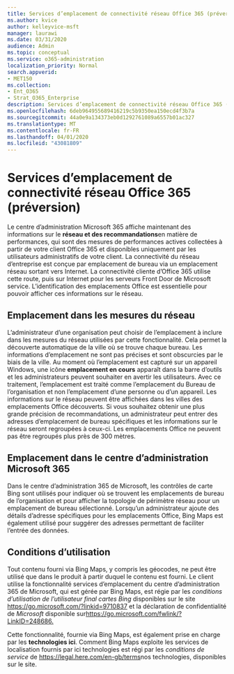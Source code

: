 ```yaml
---
title: Services d’emplacement de connectivité réseau Office 365 (préversion)
ms.author: kvice
author: kelleyvice-msft
manager: laurawi
ms.date: 03/31/2020
audience: Admin
ms.topic: conceptual
ms.service: o365-administration
localization_priority: Normal
search.appverid:
- MET150
ms.collection:
- Ent_O365
- Strat_O365_Enterprise
description: Services d’emplacement de connectivité réseau Office 365 (préversion)
ms.openlocfilehash: 6deb964955689416219c5b9350ea150ecd4f3b7a
ms.sourcegitcommit: 44a0e9a134373eb0d1292761089a6557b01ac327
ms.translationtype: MT
ms.contentlocale: fr-FR
ms.lasthandoff: 04/01/2020
ms.locfileid: "43081809"
---
```

# <a name="office-365-network-connectivity-location-services-preview"></a>Services d’emplacement de connectivité réseau Office 365 (préversion)

Le centre d’administration Microsoft 365 affiche maintenant des informations sur le **réseau et des recommandations**en matière de performances, qui sont des mesures de performances actives collectées à partir de votre client Office 365 et disponibles uniquement par les utilisateurs administratifs de votre client. La connectivité du réseau d’entreprise est conçue par emplacement de bureau via un emplacement réseau sortant vers Internet. La connectivité cliente d’Office 365 utilise cette route, puis sur Internet pour les serveurs Front Door de Microsoft service. L’identification des emplacements Office est essentielle pour pouvoir afficher ces informations sur le réseau.

## <a name="location-in-network-measurements"></a>Emplacement dans les mesures du réseau

L’administrateur d’une organisation peut choisir de l’emplacement à inclure dans les mesures du réseau utilisées par cette fonctionnalité. Cela permet la découverte automatique de la ville où se trouve chaque bureau. Les informations d’emplacement ne sont pas précises et sont obscurcies par le biais de la ville. Au moment où l’emplacement est capturé sur un appareil Windows, une icône **emplacement en cours** apparaît dans la barre d’outils et les administrateurs peuvent souhaiter en avertir les utilisateurs. Avec ce traitement, l’emplacement est traité comme l’emplacement du Bureau de l’organisation et non l’emplacement d’une personne ou d’un appareil. Les informations sur le réseau peuvent être affichées dans les villes des emplacements Office découverts. Si vous souhaitez obtenir une plus grande précision de recommandations, un administrateur peut entrer des adresses d’emplacement de bureau spécifiques et les informations sur le réseau seront regroupées à ceux-ci. Les emplacements Office ne peuvent pas être regroupés plus près de 300 mètres.

## <a name="location-in-the-microsoft-365-admin-center"></a>Emplacement dans le centre d’administration Microsoft 365

Dans le centre d’administration 365 de Microsoft, les contrôles de carte Bing sont utilisés pour indiquer où se trouvent les emplacements de bureau de l’organisation et pour afficher la topologie de périmètre réseau pour un emplacement de bureau sélectionné. Lorsqu’un administrateur ajoute des détails d’adresse spécifiques pour les emplacements Office, Bing Maps est également utilisé pour suggérer des adresses permettant de faciliter l’entrée des données.

## <a name="terms-of-use"></a>Conditions d’utilisation

Tout contenu fourni via Bing Maps, y compris les géocodes, ne peut être utilisé que dans le produit à partir duquel le contenu est fourni. Le client utilise la fonctionnalité services d’emplacement du centre d’administration 365 de Microsoft, qui est gérée par Bing Maps, est régie par les _conditions d’utilisation de l’utilisateur final cartes Bing_ disponibles sur le site <https://go.microsoft.com/?linkid=9710837> et la déclaration de confidentialité de _Microsoft_ disponible sur<https://go.microsoft.com/fwlink/?LinkID=248686.>

Cette fonctionnalité, fournie via Bing Maps, est également prise en charge par les **technologies ici**. Comment Bing Maps exploite les services de localisation fournis par ici technologies est régi par les _conditions de service_ de <https://legal.here.com/en-gb/terms>nos technologies, disponibles sur le site.
